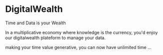 # DigitalWealth


 Time and Data is your Wealth

In a multiplicative economy where knowledge is the currency,
you'd enjoy our digitalwealth plateform to manage your data.


making your time value generative, you can now have unlimited time ...
